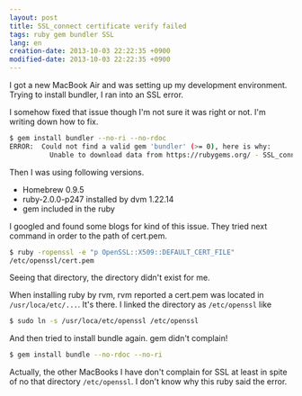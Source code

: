 ```yaml
---
layout: post
title: SSL_connect certificate verify failed
tags: ruby gem bundler SSL
lang: en
creation-date: 2013-10-03 22:22:35 +0900
modified-date: 2013-10-03 22:22:35 +0900
---
```

I got a new MacBook Air and was setting up my development environment. Trying to install bundler, I ran into an SSL error.

I somehow fixed that issue though I'm not sure it was right or not. I'm writing down how to fix.


```bash
$ gem install bundler --no-ri --no-rdoc
ERROR:  Could not find a valid gem 'bundler' (>= 0), here is why:
          Unable to download data from https://rubygems.org/ - SSL_connect returned=1 errno=0 state=SSLv3 read server certificate B: certificate verify failed (https://s3.amazonaws.com/production.s3.rubygems.org/latest_specs.4.8.gz)
```

Then I was using following versions.

- Homebrew 0.9.5
- ruby-2.0.0-p247 installed by dvm 1.22.14
- gem included in the ruby

I googled and found some blogs for kind of this issue. They tried next command in order to the path of cert.pem.
 
```bash
$ ruby -ropenssl -e "p OpenSSL::X509::DEFAULT_CERT_FILE"
/etc/openssl/cert.pem
```

Seeing that directory, the directory didn't exist for me.

When installing ruby by rvm, rvm reported a cert.pem was located in `/usr/loca/etc/...`.
It's there. I linked the directory as `/etc/openssl` like

```bash
$ sudo ln -s /usr/loca/etc/openssl /etc/openssl
```

And then tried to install bundle again. gem didn't complain!

```bash
$ gem install bundle --no-rdoc --no-ri
```

Actually, the other MacBooks I have don't complain for SSL at least in spite of no that directory `/etc/openssl`.
I don't know why this ruby said the error.
